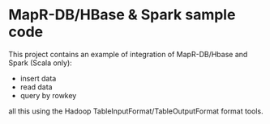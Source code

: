 # MapR-DB/HBase & Spark sample code

This project contains an example of integration of MapR-DB/Hbase and Spark (Scala only):

* insert data
* read data
* query by rowkey

all this using the Hadoop TableInputFormat/TableOutputFormat format tools.

